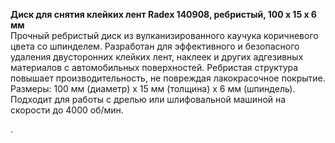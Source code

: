 **Диск для снятия клейких лент Radex 140908, ребристый, 100 х 15 х 6 мм**  
Прочный ребристый диск из вулканизированного каучука коричневого цвета со шпинделем. Разработан для эффективного и безопасного удаления двусторонних клейких лент, наклеек и других адгезивных материалов с автомобильных поверхностей. Ребристая структура повышает производительность, не повреждая лакокрасочное покрытие. Размеры: 100 мм (диаметр) х 15 мм (толщина) х 6 мм (шпиндель). Подходит для работы с дрелью или шлифовальной машиной на скорости до 4000 об/мин.


.